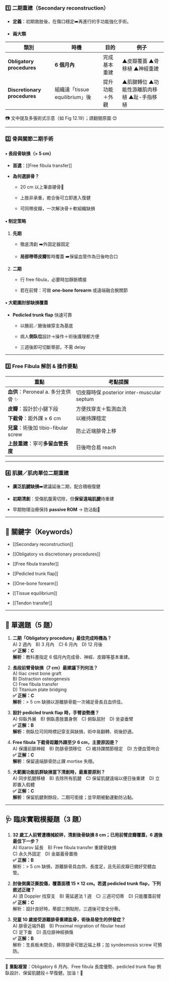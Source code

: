 
### 1️⃣ 二期重建（Secondary reconstruction）

- **定義**：初期救肢後，在傷口穩定➡️再進行的手功能強化手術。
    
- **兩大類**


|類別|時機|目的|例子|
|---|---|---|---|
|**Obligatory procedures**|**6 個月內**|完成基本重建|▲皮瓣覆蓋 ▲骨移植 ▲神經重建|
|**Discretionary procedures**|組織達「tissue equilibrium」後|提升功能＋外觀|▲肌腱轉位 ▲功能性游離肌肉移植 ▲趾-手指移植


📷 文中提及多張術式示意（如 Fig 12.19）；請翻閱原圖 😊

---

### 2️⃣ 骨與關節二期手術

#### ▪️ 長段骨缺損（> 5 cm）

- **首選**：[[Free fibula transfer]]
    
- **為何選腓骨？**
    
    - 20 cm 以上筆直硬骨🦴
        
    - 上肢非承重，癒合後可立即進入復健
        
    - 可同帶皮瓣，一次解決骨＋軟組織缺損
        

#### ▪️ 制定策略

1. **先期**
    
    - 徹底清創 ➡️外固定器固定
        
    - **局部帶蒂皮瓣**暫時覆蓋 ➡️保留血管作為日後吻合口
        
2. **二期**
    
    - 行 free fibula，必要時加靜脈橋接
        
    - 若在前臂：可做 **one-bone forearm** 或遠端融合腕關節
        

#### ▪️ 大範圍肘部缺損覆蓋

- **Pedicled trunk flap** 快速可靠
    
    - 以腋前／腋後線穿支為基底
        
    - 病人**側臥位**設計→操作＋術後護理都方便
        
    - 三週後即可切斷蒂部，不需 delay
        

---

### 3️⃣ Free Fibula 解剖 & 操作要點

|重點|考點提醒|
|---|---|
|**血供**：Peroneal a. 多分支供骨 ✨|切皮瓣時保 posterior inter-muscular septum|
|**皮瓣**：設計於小腿下段|方便找穿支＋監測血流|
|**下截骨**：距外踝 ≥ 6 cm|以維持踝穩定|
|**兒童**：術後加 tibio-fibular screw|防止近端腓骨上移|
|**上肢重建**：寧可**多留血管長度**|日後吻合易 reach|

---

### 4️⃣ 肌腱／肌肉單位二期重建

- **廣泛肌腱缺損**➡️建議延後二期，配合積極復健
    
- **初期清創**：受傷肌腹需切除，但**保留遠端肌腱**待重建
    
- 早期物理治療保持 **passive ROM** → 防沾黏🚫
    

---

## 🧠 關鍵字（Keywords）

- [[Secondary reconstruction]]
    
- [[Obligatory vs discretionary procedures]]
    
- [[Free fibula transfer]]
    
- [[Pedicled trunk flap]]
    
- [[One-bone forearm]]
    
- [[Tissue equilibrium]]
    
- [[Tendon transfer]]
    

---

## 🎯 單選題（5 題）

1. **二期「Obligatory procedure」最佳完成時機為？**  
    A) 2 週內 B) 3 月內 C) 6 月內 D) 12 月後  
    **✅ 正解：C**  
    **解析**：教科書指定 6 個月內完成骨、神經、皮瓣等基本重建。
    
2. **長段前臂骨缺損（7 cm）最建議下列何法？**  
    A) Iliac crest bone graft  
    B) Distraction osteogenesis  
    C) Free fibula transfer  
    D) Titanium plate bridging  
    **✅ 正解：C**  
    **解析**：> 5 cm 缺損以游離腓骨能一次補足骨長且血供佳。
    
3. **設計 pedicled trunk flap 時，手臂姿勢應？**  
    A) 仰臥外展 B) 側臥患肢置身側 C) 俯臥屈肘 D) 坐姿垂臂  
    **✅ 正解：B**  
    **解析**：側臥位可同時標記穿支與缺損，術中易翻轉、術後舒適。
    
4. **Free fibula 下截骨距離外踝至少 6 cm，主要原因是？**  
    A) 保護前腓神經 B) 防腓骨頭移位 C) 維持踝關節穩定 D) 方便血管吻合  
    **✅ 正解：C**  
    **解析**：保留遠端腓骨防止踝 mortise 失穩。
    
5. **大範圍功能肌群缺損當下清創時，最重要原則？**  
    A) 同步肌腱移植 B) 去除所有肌腱 C) 保留肌腱遠端以便日後重建 D) 立即置入假體  
    **✅ 正解：C**  
    **解析**：保留肌腱剩餘段，二期可銜接；並早期被動運動防沾黏。
    

---

## 🩺 臨床實戰模擬題（3 題）

1. **32 歲工人前臂遭機械絞碎，清創後骨缺損 8 cm；已用前臂皮瓣覆蓋，6 週後最佳下一步？**  
    A) Ilizarov 延長 B) Free fibula transfer 重建骨缺損  
    C) 永久外固定 D) 金屬義骨置換  
    **✅ 正解：B**  
    解析：> 5 cm 缺損，游離腓骨具血供、長度足，且先前皮瓣已備好受體血管。
    
2. **肘後側廣泛撕脫傷，覆蓋面積 15 × 12 cm。若選 pedicled trunk flap，下列敘述正確？**  
    A) 須 Doppler 找穿支 B) 需延遲法 1 週 C) 三週可切蒂 D) 只能覆蓋前臂  
    **✅ 正解：C**  
    解析：設計良好時，蒂部三側貼附，三週後可安全分蒂。
    
3. **兒童 10 歲接受游離腓骨重建肱骨，術後易發生的併發症？**  
    A) 腓骨近端外翻 B) Proximal migration of fibular head  
    C) 足下垂 D) 高位腓神經損傷  
    **✅ 正解：B**  
    解析：生長板未閉合，移除腓骨可致近端上移；加 syndesmosis screw 可預防。
    

---

🏁 **重點複習**：Obligatory 6 月內、Free fibula 長度優勢、pedicled trunk flap 側臥設計、保留肌腱段＋早復健。加油！💪